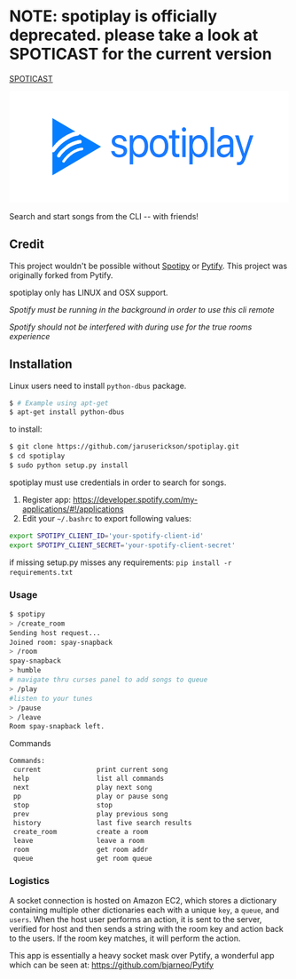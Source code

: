 # NOTE: spotiplay is officially deprecated. please take a look at SPOTICAST for the current version

[SPOTICAST](https://github.com/jaruserickson/spoticast)

<p align="center">
<a href='https://github.com/jaruserickson/spoticast'><img src='SPOTIPLAY.png' height='200'></a>
</p>

Search and start songs from the CLI -- with friends!

## Credit

This project wouldn't be possible without [Spotipy](https://github.com/plamere/spotipy) or [Pytify](https://github.com/bjarneo/Pytify). This project was originally forked from Pytify.

spotiplay only has LINUX and OSX support.

*Spotify must be running in the background in order to use this cli remote*

*Spotify should not be interfered with during use for the true rooms experience*

## Installation

Linux users need to install `python-dbus` package.
```bash
$ # Example using apt-get
$ apt-get install python-dbus
```
to install:
```bash
$ git clone https://github.com/jaruserickson/spotiplay.git
$ cd spotiplay
$ sudo python setup.py install
```

spotiplay must use credentials in order to search for songs. 
1. Register app: https://developer.spotify.com/my-applications/#!/applications
2. Edit your `~/.bashrc` to export following values:
```bash
export SPOTIPY_CLIENT_ID='your-spotify-client-id'
export SPOTIPY_CLIENT_SECRET='your-spotify-client-secret'
```

if missing setup.py misses any requirements:
`pip install -r requirements.txt`


### Usage
```bash
$ spotipy
> /create_room
Sending host request...
Joined room: spay-snapback
> /room
spay-snapback
> humble 
# navigate thru curses panel to add songs to queue
> /play
#listen to your tunes
> /pause
> /leave
Room spay-snapback left.
```

Commands  
```
Commands:
 current              print current song
 help                 list all commands 
 next                 play next song 
 pp                   play or pause song 
 stop                 stop 
 prev                 play previous song 
 history              last five search results 
 create_room          create a room
 leave                leave a room
 room                 get room addr
 queue                get room queue

```


### Logistics

A socket connection is hosted on Amazon EC2, which stores a dictionary containing multiple other dictionaries each with a unique `key`, a `queue`, and `users`. When the host user performs an action, it is sent to the server, verified for host and then sends a string with the room key and action back to the users. If the room key matches, it will perform the action. 

This app is essentially a heavy socket mask over Pytify, a wonderful app which can be seen at: https://github.com/bjarneo/Pytify
